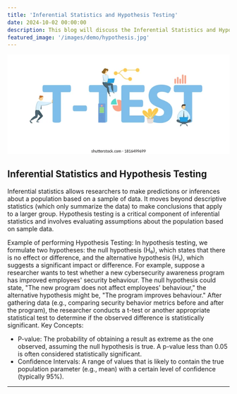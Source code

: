 ```yaml
---
title: 'Inferential Statistics and Hypothesis Testing'
date: 2024-10-02 00:00:00
description: This blog will discuss the Inferential Statistics and Hypothesis Testing
featured_image: '/images/demo/hypothesis.jpg'
---
```


![](/images/demo/hypothesis.jpg)

## Inferential Statistics and Hypothesis Testing

Inferential statistics allows researchers to make predictions or inferences about a population based on a sample of data. It moves beyond descriptive statistics (which only summarize the data) to make conclusions that apply to a larger group. Hypothesis testing is a critical component of inferential statistics and involves evaluating assumptions about the population based on sample data.

Example of performing Hypothesis Testing: In hypothesis testing, we formulate two hypotheses: the null hypothesis (H₀), which states that there is no effect or difference, and the alternative hypothesis (H₁), which suggests a significant impact or difference. For example, suppose a researcher wants to test whether a new cybersecurity awareness program has improved employees' security behaviour. The null hypothesis could state, "The new program does not affect employees' behaviour," the alternative hypothesis might be, "The program improves behaviour." After gathering data (e.g., comparing security behavior metrics before and after the program), the researcher conducts a t-test or another appropriate statistical test to determine if the observed difference is statistically significant.
Key Concepts:

- P-value: The probability of obtaining a result as extreme as the one observed, assuming the null hypothesis is true. A p-value less than 0.05 is often considered statistically significant.
- Confidence Intervals: A range of values that is likely to contain the true population parameter (e.g., mean) with a certain level of confidence (typically 95%).

---
